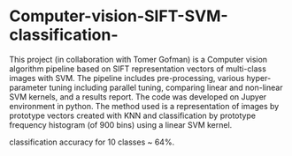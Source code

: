 # Computer-vision-SIFT-SVM-classification-
This project (in collaboration with Tomer Gofman) is a Computer vision algorithm pipeline based on SIFT representation vectors of multi-class images with SVM.
The pipeline includes pre-processing, various hyper-parameter tuning including parallel tuning, comparing linear and non-linear SVM kernels, and a results report.
The code was developed on Jupyer environment in python.
The method used is a representation of images by prototype vectors created with KNN and classification by prototype frequency histogram (of 900 bins) using a linear SVM kernel.

classification accuracy for 10 classes  ~ 64%.
